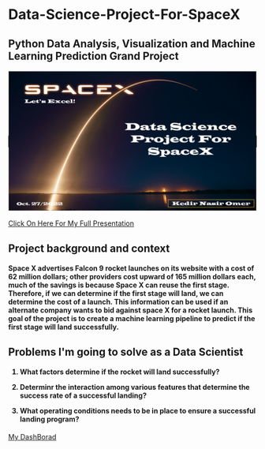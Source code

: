 # Data-Science-Project-For-SpaceX

<h2>
Python Data Analysis, Visualization and Machine Learning Prediction Grand Project
</h2>

<p align="center">
<img src="https://github.com/kedibeki/Data-Science-Project-For-SpaceX/blob/main/SpaceX%20cover%20Image.png" alt=""/>
</p>

 [Click On Here For My Full Presentation](https://github.com/kedibeki/Data-Science-Project-For-SpaceX/blob/main/Kedir_Omer_SpaceX_Data_Science_Project.pdf)
 
<h2>
Project background and context
</h2>

 <h4>
Space X advertises Falcon 9 rocket launches on its website with a cost of 62 million dollars; other providers cost upward of 165 million dollars each, much of the savings is because Space X can reuse the first stage. Therefore, if we can determine if the first stage will land, we can determine the cost of a launch. This information can be used if an alternate company wants to bid against space X for a rocket launch. This goal of the project is to create a machine learning pipeline to predict if the first stage will land successfully.
 </h4>

<h2>
Problems I'm going to solve as a Data Scientist
</h2>

 <h4>
 
1. What factors determine if the rocket will land successfully?

2. Determinr the interaction among various features that determine the success rate of a successful landing?

3. What operating conditions needs to be in place to ensure a successful landing program?
 
</h4>

[My DashBorad](https://kedirnasir10-8050.theiadocker-1-labs-prod-theiak8s-4-tor01.proxy.cognitiveclass.ai)
